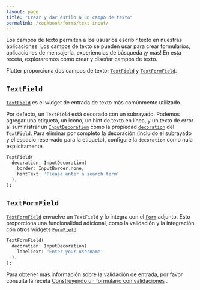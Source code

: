 ```yaml
---
layout: page
title: "Crear y dar estilo a un campo de texto"
permalink: /cookbook/forms/text-input/
---
```


Los campos de texto permiten a los usuarios escribir texto en nuestras aplicaciones. Los campos de texto se pueden usar para crear formularios, aplicaciones de mensajería, experiencias de búsqueda ¡y más! En esta receta, exploraremos cómo crear y diseñar campos de texto.

Flutter proporciona dos campos de texto: [`TextField`](https://docs.flutter.io/flutter/material/TextField-class.html)
y [`TextFormField`](https://docs.flutter.io/flutter/material/TextFormField-class.html).

## `TextField`

[`TextField`](https://docs.flutter.io/flutter/material/TextField-class.html)
es el widget de entrada de texto más comúnmente utilizado.

Por defecto, un `TextField` está decorado con un subrayado. Podemos agregar una etiqueta, un icono, un hint de texto en línea, y un texto de error al suministrar un
[`InputDecoration`](https://docs.flutter.io/flutter/material/InputDecoration-class.html)
como la propiedad [`decoration`](https://docs.flutter.io/flutter/material/TextField/decoration.html) del `TextField`. Para eliminar por completo la decoración (incluido el subrayado y el espacio reservado para la etiqueta), configure la `decoration` como nula 
explicitamente.

<!-- skip -->
```dart
TextField(
  decoration: InputDecoration(
    border: InputBorder.none,
    hintText: 'Please enter a search term'
  ),
);
```

## `TextFormField`

[`TextFormField`](https://docs.flutter.io/flutter/material/TextFormField-class.html)
envuelve un `TextField` y lo integra con el 
[`Form`](https://docs.flutter.io/flutter/widgets/Form-class.html) adjunto. Esto proporciona una funcionalidad adicional, como la validación y la integración con otros widgets [`FormField`](https://docs.flutter.io/flutter/widgets/FormField-class.html).

<!-- skip -->
```dart
TextFormField(
  decoration: InputDecoration(
    labelText: 'Enter your username'
  ),
);
```

Para obtener más información sobre la validación de entrada, por favor consulta la receta 
[Construyendo un formulario con validaciones](/cookbook/forms/validation/) .
